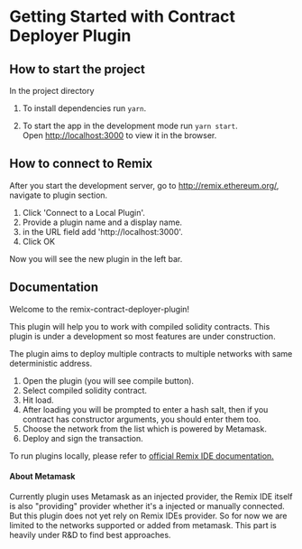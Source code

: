 # Getting Started with Contract Deployer Plugin
## How to start the project

In the project directory
1. To install dependencies run `yarn`.

2. To start the app in the development mode run `yarn start`.\
Open [http://localhost:3000](http://localhost:3000) to view it in the browser.



## How to connect to Remix

After you start the development server, go to http://remix.ethereum.org/, navigate to plugin section.

1. Click 'Connect to a Local Plugin'.
2. Provide a plugin name and a display name.
3. in the URL field add 'http://localhost:3000'.
4. Click OK

Now you will see the new plugin in the left bar.

## Documentation

Welcome to the remix-contract-deployer-plugin!

This plugin will help you to work with compiled solidity contracts. This plugin is under a development so most features are under construction.

The plugin aims to deploy multiple contracts to multiple networks with same deterministic address.

1. Open the plugin (you will see compile button).
2. Select compiled solidity contract.
3. Hit load.
4. After loading you will be prompted to enter a hash salt, then if you contract has constructor arguments, you should enter them too. 
5. Choose the network from the list which is powered by Metamask.
6. Deploy and sign the transaction.

To run plugins locally, please refer to [official Remix IDE documentation.](https://remix-ide.readthedocs.io/en/latest/plugin_manager.html?highlight=connect%20to%20local%20plugin#plugin-devs-load-a-local-plugin)


#### About Metamask

Currently plugin uses Metamask as an injected provider, the Remix IDE itself is also "providing" provider whether it's a injected or manually connected. But this plugin does not yet rely on Remix IDEs provider. So for now we are limited to the networks supported or added from metamask. This part is heavily under R&D to find best approaches. 
